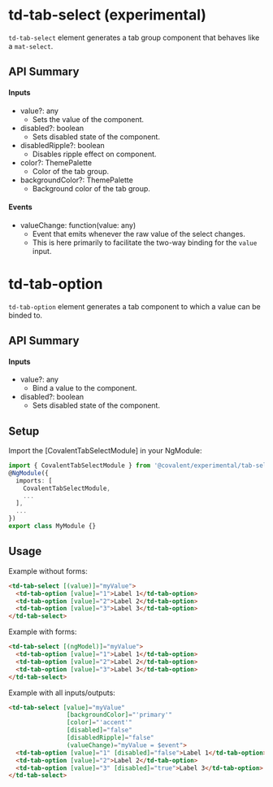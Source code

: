# td-tab-select (experimental)

`td-tab-select` element generates a tab group component that behaves like a `mat-select`.

## API Summary

#### Inputs

+ value?: any
  + Sets the value of the component.
+ disabled?: boolean
  + Sets disabled state of the component.
+ disabledRipple?: boolean
  + Disables ripple effect on component.
+ color?: ThemePalette
  + Color of the tab group.
+ backgroundColor?: ThemePalette
  + Background color of the tab group.

#### Events

+ valueChange: function(value: any)
  + Event that emits whenever the raw value of the select changes.
  + This is here primarily to facilitate the two-way binding for the `value` input.

# td-tab-option

`td-tab-option` element generates a tab component to which a value can be binded to.

## API Summary

#### Inputs

+ value?: any
  + Bind a value to the component.
+ disabled?: boolean
  + Sets disabled state of the component.

## Setup

Import the [CovalentTabSelectModule] in your NgModule:

```typescript
import { CovalentTabSelectModule } from '@covalent/experimental/tab-select';
@NgModule({
  imports: [
    CovalentTabSelectModule,
    ...
  ],
  ...
})
export class MyModule {}
```

## Usage

Example without forms:

```html
<td-tab-select [(value)]="myValue">
  <td-tab-option [value]="1">Label 1</td-tab-option>
  <td-tab-option [value]="2">Label 2</td-tab-option>
  <td-tab-option [value]="3">Label 3</td-tab-option>
</td-tab-select>
```

Example with forms:

```html
<td-tab-select [(ngModel)]="myValue">
  <td-tab-option [value]="1">Label 1</td-tab-option>
  <td-tab-option [value]="2">Label 2</td-tab-option>
  <td-tab-option [value]="3">Label 3</td-tab-option>
</td-tab-select>
```

Example with all inputs/outputs: 

```html
<td-tab-select [value]="myValue"
                [backgroundColor]="'primary'"
                [color]="'accent'"
                [disabled]="false"
                [disabledRipple]="false"
                (valueChange)="myValue = $event">
  <td-tab-option [value]="1" [disabled]="false">Label 1</td-tab-option>
  <td-tab-option [value]="2">Label 2</td-tab-option>
  <td-tab-option [value]="3" [disabled]="true">Label 3</td-tab-option>
</td-tab-select>
```
